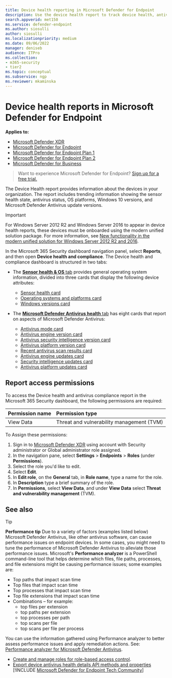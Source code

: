 ```yaml
---
title: Device health reporting in Microsoft Defender for Endpoint
description: Use the device health report to track device health, antivirus status and versions, OS platforms, and Windows 10 versions.
search.appverid: met150
ms.service: defender-endpoint
ms.author: siosulli
author: siosulli
ms.localizationpriority: medium
ms.date: 09/06/2022 
manager: deniseb
audience: ITPro
ms.collection: 
- m365-security
- tier2
ms.topic: conceptual
ms.subservice: ngp
ms.reviewer: mkaminska
---
```


# Device health reports in Microsoft Defender for Endpoint

**Applies to:**

- [Microsoft Defender XDR](/defender-xdr)
- [Microsoft Defender for Endpoint](microsoft-defender-endpoint.md)
- [Microsoft Defender for Endpoint Plan 1](microsoft-defender-endpoint.md)
- [Microsoft Defender for Endpoint Plan 2](microsoft-defender-endpoint.md)
- [Microsoft Defender for Business](/defender-business/mdb-overview)

> Want to experience Microsoft Defender for Endpoint? [Sign up for a free trial.](https://signup.microsoft.com/create-account/signup?products=7f379fee-c4f9-4278-b0a1-e4c8c2fcdf7e&ru=https://aka.ms/MDEp2OpenTrial?ocid=docs-wdatp-exposedapis-abovefoldlink)

The Device Health report provides information about the devices in your organization. The report includes trending information showing the sensor health state, antivirus status, OS platforms, Windows 10 versions, and Microsoft Defender Antivirus update versions.

> [!IMPORTANT]
> For Windows&nbsp;Server&nbsp;2012&nbsp;R2 and Windows&nbsp;Server&nbsp;2016 to appear in device health reports, these devices must be onboarded using the modern unified solution package. For more information, see [New functionality in the modern unified solution for Windows Server 2012 R2 and 2016](configure-server-endpoints.md#functionality-in-the-modern-unified-solution).

In the Microsoft 365 Security dashboard navigation panel, select **Reports**, and then open **Device health and compliance**.
The Device health and compliance dashboard is structured in two tabs:

- The [**Sensor health & OS** tab](device-health-sensor-health-os.md#sensor-health--os-tab) provides general operating system information, divided into three cards that display the following device attributes:
  - [Sensor health card](device-health-sensor-health-os.md#sensor-health-card)
  - [Operating systems and platforms card](device-health-sensor-health-os.md#operating-systems-and-platforms-card)
  - [Windows versions card](device-health-sensor-health-os.md#windows-versions-card)

- The [**Microsoft Defender Antivirus health** tab](device-health-microsoft-defender-antivirus-health.md#microsoft-defender-antivirus-health-tab) has eight cards that report on aspects of Microsoft Defender Antivirus:
  - [Antivirus mode card](device-health-microsoft-defender-antivirus-health.md#antivirus-mode-card)
  - [Antivirus engine version card](device-health-microsoft-defender-antivirus-health.md#antivirus-engine-version-card)
  - [Antivirus security intelligence version card](device-health-microsoft-defender-antivirus-health.md#antivirus-security-intelligence-version-card)
  - [Antivirus platform version card](device-health-microsoft-defender-antivirus-health.md#antivirus-platform-version-card)
  - [Recent antivirus scan results card](device-health-microsoft-defender-antivirus-health.md#recent-antivirus-scan-results-card)
  - [Antivirus engine updates card](device-health-microsoft-defender-antivirus-health.md#antivirus-engine-updates-card)
  - [Security intelligence updates card](device-health-microsoft-defender-antivirus-health.md#security-intelligence-updates-card)
  - [Antivirus platform updates card](device-health-microsoft-defender-antivirus-health.md#antivirus-platform-updates-card)

## Report access permissions

To access the Device health and antivirus compliance report in the Microsoft 365 Security dashboard, the following permissions are required:

| Permission name | Permission type |
|:---|:---|
| View Data | Threat and vulnerability management (TVM) |

To Assign these permissions:

1. Sign in to <a href="https://go.microsoft.com/fwlink/p/?linkid=2077139" target="_blank">Microsoft Defender XDR</a> using account with Security administrator or Global administrator role assigned.
1. In the navigation pane, select **Settings** \> **Endpoints** \> **Roles** (under **Permissions**).
1. Select the role you'd like to edit.
1. Select **Edit**.
1. In **Edit role**, on the **General** tab, in **Role name**, type a name for the role.
1. In **Description** type a brief summary of the role.
1. In **Permissions**, select **View Data**, and under **View Data** select **Threat and vulnerability management** (TVM).

## See also

> [!TIP]
> **Performance tip** Due to a variety of factors (examples listed below) Microsoft Defender Antivirus, like other antivirus software, can cause performance issues on endpoint devices. In some cases, you might need to tune the performance of Microsoft Defender Antivirus to alleviate those performance issues. Microsoft's **Performance analyzer** is a PowerShell command-line tool that helps determine which files, file paths, processes, and file extensions might be causing performance issues; some examples are:
>
> - Top paths that impact scan time
> - Top files that impact scan time
> - Top processes that impact scan time
> - Top file extensions that impact scan time
> - Combinations – for example:
>   - top files per extension
>   - top paths per extension
>   - top processes per path
>   - top scans per file
>   - top scans per file per process
>
> You can use the information gathered using Performance analyzer to better assess performance issues and apply remediation actions. 
> See: [Performance analyzer for Microsoft Defender Antivirus](tune-performance-defender-antivirus.md).
>

- [Create and manage roles for role-based access control](user-roles.md).
- [Export device antivirus health details API methods and properties](api/device-health-api-methods-properties.md)
[!INCLUDE [Microsoft Defender for Endpoint Tech Community](../includes/defender-mde-techcommunity.md)]
